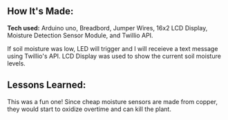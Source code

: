 ## How It's Made:

**Tech used:** Arduino uno, Breadbord, Jumper Wires, 16x2 LCD Display, Moisture Detection Sensor Module, and Twillio API.
 
If soil moisture was low, LED will trigger and I will receieve a text message using Twillio's API.
LCD Display was used to show the current soil moisture levels. 



## Lessons Learned:

This was a fun one! Since cheap moisture sensors are made from copper, they would start to oxidize overtime and can kill the plant. 

